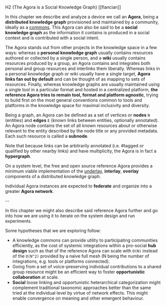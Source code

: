 H2 {The Agora is a Social Knowledge Graph}
[[flancian]]

In this chapter we describe and analyze a device we call an **Agora**, being a **distributed knowledge graph** provisioned and maintained by a community, ideally as a [commons](https://anagora.org/commons). This Agora can also be said to be a **social knowledge graph** as the information it contains is produced in a social context and is contributed with a social intent.

The Agora stands out from other projects in the knowledge space in a few ways: whereas a **personal knowledge graph** usually contains resources authored or collected by a single person, and a **wiki** usually contains resources produced by a group, an Agora contains and integrates both personal and group resources and interlinks them liberally. Whereas links in a personal knowledge graph or wiki usually have a single target, **Agora links fan out by default** and can be thought of as mapping to sets of resources. Finally, whereas knowledge graphs are usually maintained using a single tool in a particular format and hosted in a centralized platform, **the reference Agora tries to remain tool, format and platform agnostic**, trying to build first on the most general conventions common to tools and platforms in the knowledge space for maximal inclusivity and diversity.

Being a graph, an Agora can be defined as a set of vertices or **nodes** `N` (entities) and **edges** `E` (known links between entities, optionally annotated). An Agora node contains the set of all known resources about or otherwise relevant to the entity described by the node title or any provided metadata. Each such resource is called a **subnode**.

Note that because links can be arbitrarily annotated (i.e. #tagged or qualified by other nearby links) and have multiplicity, the Agora is in fact a **hypergraph**.

On a system level, the free and open source reference Agora provides a minimum viable implementation of the [underlay](https://anagora.org/underlay), **interlay**, **overlay** components of a distributed knowledge graph.

Individual Agora instances are expected to **federate** and organize into a greater **Agora network**.

--

In this chapter we might also describe said reference Agora further and go into how we are using it to iterate on the system design and run experiments.

Some hypotheses that we are exploring follow:

- A knowledge commons can provide utility to participating communities efficiently, as the cost of systemic integrations within a pro-social **hub design** such as that of the reference Agora can scale with `O(N)` instead of the `O(N^2)` provided by a naive full mesh (N being the number of integrations, e.g. tools or platforms connected).
- Going from a set of voice-preserving individual contributions to a shared group resource might be an efficient way to foster **opportunistic collaboration** at scale.
- **Social** loose linking and opportunistic heterarchical categorization might complement traditional taxonomic approaches better than the same tried at the individual level by virtue of network effects. This might enable convergence on meaning and other emergent behaviour.